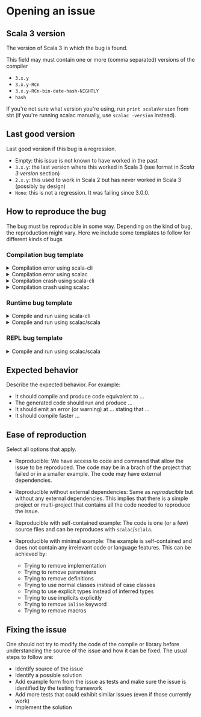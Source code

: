 # Opening an issue


## Scala 3 version

The version of Scala 3 in which the bug is found.

This field may must contain one or more (comma separated) versions of the compiler
- `3.x.y`
- `3.x.y-RCn`
- `3.x.y-RCn-bin-date-hash-NIGHTLY`
- `hash`

If you're not sure what version you're using, run `print scalaVersion` from sbt (if you're running scalac manually, use `scalac -version` instead).

## Last good version

Last good version if this bug is a regression.

- Empty: this issue is not known to have worked in the past
- `3.x.y`: the last version where this worked in Scala 3 (see format in _Scala 3 version_ section)
- `2.x.y`: this used to work in Scala 2 but has never worked in Scala 3 (possibly by design)
- `None`: this is not a regression. It was failing since 3.0.0.

## How to reproduce the bug


The bug must be reproducible in some way. Depending on the kind of bug, the reproduction might vary.
Here we include some templates to follow for different kinds of bugs

### Compilation bug template

<details>
  <summary>Compilation error using scala-cli</summary>

  ````markdown
  Using Scala sources:
  ```scala
  // Test.scala
  def test = xyz
  ```
  We get a failure when compiling the sources using `scala-cli` without any flags
  ```
  > scala-cli compile Test.scala
  | Error: ...
  | def f = xyz
  |         ^^^ some error
  ```
  ````
</details>

<details>
  <summary>Compilation error using scalac</summary>

  ````markdown
  Using Scala sources:
  ```scala
  // Test.scala
  def test = xyz
  ```
  We get a failure when compiling the sources using `scalac` without any flags
  ```
  > scalac Test.scala
  | Error: ...
  | def f = xyz
  |         ^^^ some error
  ```
  ````
</details>


<details>
  <summary>Compilation crash using scala-cli</summary>

  ````markdown
  Using Scala sources:
  ```scala
  // Test.scala
  def test = xyz
  ```
  We get a failure when compiling the sources using `scala-cli` without any flags
  ```
  > scala-cli compile Test.scala
  ```

  <details>
  <summary>Crash output</summary>

  ```
  Exception in thread "main" java.lang.Error: ...
          at ...
          at ...
          at Test.main(Test.scala:1)
  ```
  </details>

  ````
</details>

<details>
  <summary>Compilation crash using scalac</summary>

  ````markdown
  Using Scala sources:
  ```scala
  // Test.scala
  def test = xyz
  ```
  We get a failure when compiling the sources using `scalac` without any flags
  ```
  > scalac Test.scala
  ```

  <details>
  <summary>Crash output</summary>

  ```
  Exception in thread "main" java.lang.Error: ...
          at ...
          at ...
          at Test.main(Test.scala:1)
  ```
  </details>

  ````
</details>


### Runtime bug template

<details>
  <summary>Compile and run using scala-cli</summary>

  ````markdown
  Using Scala sources:
  ```scala
  // Test.scala
  @main def Test = xyz
  ```
  We get a failure when compiling the sources using `scala-cli` without any flags
  ```
  > scala-cli Test.scala
  Exception in thread "main" java.lang.Error: ...
          at ...
          at ...
          at Test.main(Test.scala:1)
  ```
  ````
</details>

<details>
  <summary>Compile and run using scalac/scala</summary>

  ````markdown
  Using Scala sources:
  ```scala
  // Test.scala
  @main def Test = xyz
  ```
  We get a failure when compiling the sources using `scala-cli` without any flags
  ```
  > mkdir out
  > scalac -d out Test.scala
  > scala -classpath out Test
  Exception in thread "main" java.lang.Error: ...
          at ...
          at ...
          at Test.main(Test.scala:1)
  ```
  ````
</details>

### REPL bug template

<details>
  <summary>Compile and run using scalac/scala</summary>

  ````markdown
  Executing the following code in the REPL fails
  ```
  scala> def test = xyx
  // output of the error
  ````
</details>


## Expected behavior

Describe the expected behavior. For example:

- It should compile and produce code equivalent to ...
- The generated code should run and produce ...
- It should emit an error (or warning) at ... stating that ...
- It should compile faster ...

## Ease of reproduction

Select all options that apply.

- Reproducible:
  We have access to code and command that allow the issue to be reproduced.
  The code may be in a brach of the project that failed or in a smaller example.
  The code may have external dependencies.

- Reproducible without external dependencies: Same as _reproducible_ but without any external dependencies. This implies that there is a simple project or multi-project that contains all the code needed to reproduce the issue.

- Reproducible with self-contained example: The code is one (or a few) source files and can be reproduces with `scalac`/`sclala`.

- Reproducible with minimal example: The example is self-contained and does not contain any irrelevant code or language features. This can be achieved by:
  - Trying to remove implementation
  - Trying to remove parameters
  - Trying to remove definitions
  - Trying to use normal classes instead of case classes
  - Trying to use explicit types instead of inferred types
  - Trying to use implicits explicitly
  - Trying to remove `inline` keyword
  - Trying to remove macros


## Fixing the issue

One should not try to modify the code of the compile or library before understanding the source of the issue and how it can be fixed. The usual steps to follow are:

- Identify source of the issue
- Identify a possible solution
- Add example form from the issue as tests and make sure the issue is identified by the testing framework
- Add more tests that could exhibit similar issues (even if those currently work)
- Implement the solution
